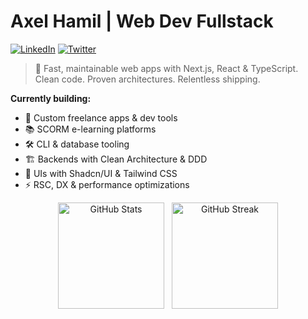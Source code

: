 # Axel Hamil | Web Dev Fullstack

[![LinkedIn](https://img.shields.io/badge/LinkedIn-0A66C2?style=flat-square&logo=linkedin&logoColor=white)](https://linkedin.com/in/axelhamilcaro)
[![Twitter](https://img.shields.io/badge/Twitter-1DA1F2?style=flat-square&logo=twitter&logoColor=white)](https://twitter.com/axel_hamil)

> 🚀 Fast, maintainable web apps with Next.js, React & TypeScript.  
> Clean code. Proven architectures. Relentless shipping.

**Currently building:**
- 🚀 Custom freelance apps & dev tools  
- 📚 SCORM e-learning platforms  
- 🛠️ CLI & database tooling  
- 🏗️ Backends with Clean Architecture & DDD  
- 🎨 UIs with Shadcn/UI & Tailwind CSS  
- ⚡️ RSC, DX & performance optimizations

<div align="center">

  <a href="https://github.com/anuraghazra/github-readme-stats" title="Voir plus de stats" style="display:inline-block;">
    <picture>
      <source
        srcset="https://github-readme-stats.vercel.app/api?username=axelhamil&show_icons=true&theme=tokyonight&hide_border=true&count_private=true&hide=prs,issues&rank_icon=github&border_radius=10&title_color=ffb86c&icon_color=79ff97&text_color=ffffff&bg_color=1a1b27&card_width=340"
        media="(prefers-color-scheme: dark)"
      />
      <source
        srcset="https://github-readme-stats.vercel.app/api?username=axelhamil&show_icons=true&theme=calm&hide_border=true&count_private=true&hide=prs,issues&rank_icon=github&border_radius=10&title_color=2f80ed&icon_color=4c71f2&text_color=434d58&bg_color=fffefe&card_width=340"
        media="(prefers-color-scheme: light), (prefers-color-scheme: no-preference)"
      />
      <img src="https://github-readme-stats.vercel.app/api?username=axelhamil&show_icons=true&hide_border=true&count_private=true&hide=prs,issues&rank_icon=github&border_radius=10&card_width=340"
        alt="GitHub Stats"
        height="170"
        style="margin-right: 8px; max-width: 100%; vertical-align: middle;"
      />
    </picture>
  </a>

  <a href="https://github.com/DenverCoder1/github-readme-streak-stats" title="Voir ta streak" style="display:inline-block;">
    <picture>
      <source
        srcset="https://github-readme-streak-stats-eight.vercel.app?user=axelhamil&theme=tokyonight&hide_border=true&border_radius=10&date_format=j%20M%5B%20Y%5D&card_width=340"
        media="(prefers-color-scheme: dark)"
      />
      <source
        srcset="https://github-readme-streak-stats-eight.vercel.app?user=axelhamil&theme=calm&hide_border=true&border_radius=10&date_format=j%20M%5B%20Y%5D&card_width=340"
        media="(prefers-color-scheme: light), (prefers-color-scheme: no-preference)"
      />
      <img src="https://github-readme-streak-stats-eight.vercel.app?user=axelhamil&hide_border=true&border_radius=10&date_format=j%20M%5B%20Y%5D&card_width=340"
        alt="GitHub Streak"
        height="170"
        style="max-width: 100%; vertical-align: middle;"
      />
    </picture>
  </a>
</div>

<img src="https://komarev.com/ghpvc/?username=axelhamil&style=flat-square&color=f7f3e9&label=" width="1" height="1" />
